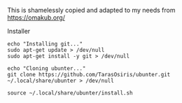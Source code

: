 This is shamelessly copied and adapted to my needs from https://omakub.org/

Installer

```shell
echo "Installing git..."
sudo apt-get update > /dev/null
sudo apt-get install -y git > /dev/null

echo "Cloning ubunter..."
git clone https://github.com/TarasOsiris/ubunter.git ~/.local/share/ubunter > /dev/null

source ~/.local/share/ubunter/install.sh
```